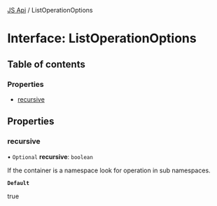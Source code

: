 [JS Api](../index.md) / ListOperationOptions

# Interface: ListOperationOptions

## Table of contents

### Properties

- [recursive](ListOperationOptions.md#recursive)

## Properties

### recursive

• `Optional` **recursive**: `boolean`

If the container is a namespace look for operation in sub namespaces.

**`Default`**

true
